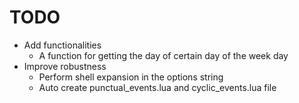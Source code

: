 
# TODO

- Add functionalities
    - A function for getting the day of certain day of the week day
- Improve robustness
    - Perform shell expansion in the options string
    - Auto create punctual_events.lua and cyclic_events.lua file
